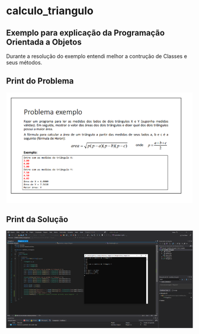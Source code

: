 # calculo_triangulo

## Exemplo para explicação da Programação Orientada a Objetos

Durante a resolução do exemplo entendi melhor a contrução de Classes e seus métodos.

## Print do Problema

<img src="/img/Problema_exemplo.png">

## Print da Solução

<img src="/img/Resolucao_exemplo.png">

